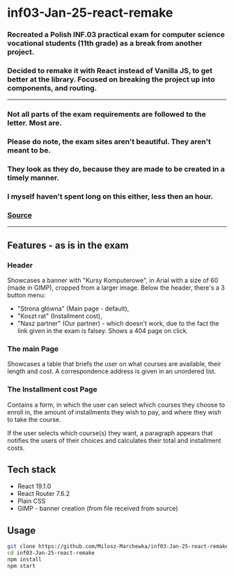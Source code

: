# inf03-Jan-25-react-remake

### Recreated a Polish INF.03 practical exam for computer science vocational students (11th grade) as a break from another project. 
### Decided to remake it with React instead of Vanilla JS, to get better at the library. Focused on breaking the project up into components, and routing.
---
### Not all parts of the exam requirements are followed to the letter. Most are. 
### Please do note, the exam sites aren't beautiful. They aren't meant to be.
### They look as they do, because they are made to be created in a timely manner.
### I myself haven't spent long on this either, less then an hour.
### [Source](https://ee-informatyk.pl/arkusze-praktyczne/INF.03-01-25.01-SG.pdf)
---
## Features - as is in the exam
### Header
Showcases a banner with "Kursy Komputerowe", in Arial with a size of 60 (made in GIMP), cropped from a larger image.
Below the header, there's a 3 button menu: 
- "Strona główna" (Main page - default),
- "Koszt rat" (Installment cost),
- "Nasz partner" (Our partner) - which doesn't work, due to the fact the link given in the exam is falsey. Shows a 404 page on click.

### The main Page
Showcases a table that briefs the user on what courses are available, their length and cost.
A correspondence address is given in an unordered list.

### The Installment cost Page
Contains a form, in which the user can select which courses they choose to enroll in,
the amount of installments they wish to pay,
and where they wish to take the course.

If the user selects which course(s) they want, a paragraph appears that notifies the users of their
choices and calculates their total and installment costs.

## Tech stack
- React 19.1.0
- React Router 7.6.2
- Plain CSS
- GIMP - banner creation (from file received from source)

## Usage
```bash
git clone https://github.com/Milosz-Marchewka/inf03-Jan-25-react-remake.git
cd inf03-Jan-25-react-remake
npm install
npm start
```
